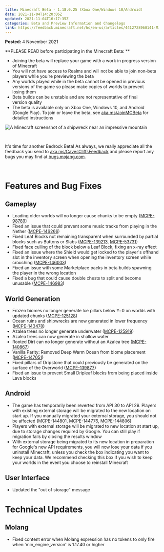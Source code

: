 ```yaml
---
title: Minecraft Beta - 1.18.0.25 (Xbox One/Windows 10/Android)
date: 2021-11-04T14:20:06Z
updated: 2021-11-04T16:17:35Z
categories: Beta and Preview Information and Changelogs
link: https://feedback.minecraft.net/hc/en-us/articles/4412728960141-Minecraft-Beta-1-18-0-25-Xbox-One-Windows-10-Android
---
```


**Posted:** 4 November 2021

**PLEASE READ before participating in the Minecraft Beta: **

- Joining the beta will replace your game with a work in progress version of Minecraft 
- You will not have access to Realms and will not be able to join non-beta players while you're previewing the beta
- Any worlds played while in the beta cannot be opened in previous versions of the game so please make copies of worlds to prevent losing them 
- Beta builds can be unstable and are not representative of final version quality 
- The beta is available only on Xbox One, Windows 10, and Android (Google Play). To join or leave the beta, see [aka.ms/JoinMCBeta](https://aka.ms/JoinMCBeta) for detailed instructions

![A Minecraft screenshot of a shipwreck near an impressive mountain](https://feedback.minecraft.net/hc/article_attachments/4412728857357/beta18_5wrd.jpg)

 

It's time for another Bedrock Beta! As always, we really appreciate all the feedback you send to [aka.ms/CavesCliffsFeedback](http://aka.ms/CavesCliffsFeedback) and please report any bugs you may find at [bugs.mojang.com](http://bugs.mojang.com/).

 

# **Features and Bug Fixes**

## **Gameplay**

- Loading older worlds will no longer cause chunks to be empty ([MCPE-98789](https://bugs.mojang.com/browse/MCPE-98789))
- Fixed an issue that could prevent some music tracks from playing in the Nether ([MCPE-146266](https://bugs.mojang.com/browse/MCPE-146266))
- Fixed Leaf Blocks not remaining transparent when surrounded by partial blocks such as Buttons or Slabs ([MCPE-139213](https://bugs.mojang.com/browse/MCPE-139213), [MCPE-53731](https://bugs.mojang.com/browse/MCPE-53731))
- Fixed face culling of the block below a Leaf Block, fixing an x-ray effect
- Fixed an issue where the Shield would get locked to the player's offhand slot in the inventory screen when opening the inventory screen while crouching ([MCPE-146003](https://bugs.mojang.com/browse/MCPE-146003))
- Fixed an issue with some Marketplace packs in beta builds spawning the player in the wrong location
- Fixed a bug that could cause double chests to split and become unusable ([MCPE-146983](https://bugs.mojang.com/browse/MCPE-146983))

## **World Generation**

- Frozen biomes no longer generate Ice pillars below Y=0 on worlds with updated chunks ([MCPE-125128](https://bugs.mojang.com/browse/MCPE-125128))
- Ocean ruins and shipwrecks are now generated in lower frequency ([MCPE-143478](https://bugs.mojang.com/browse/MCPE-143478))
- Azalea trees no longer generate underwater ([MCPE-125919](https://bugs.mojang.com/browse/MCPE-125919))
- Azalea trees can now generate in shallow water
- Rooted Dirt can no longer generate without an Azalea tree ([MCPE-140867](https://bugs.mojang.com/browse/MCPE-140867))
- Vanilla Parity: Removed Deep Warm Ocean from biome placement ([MCPE-147051](https://bugs.mojang.com/browse/MCPE-147051))
- Fixed pillars of Dripstone that could previously be generated on the surface of the Overworld ([MCPE-139877](https://bugs.mojang.com/browse/MCPE-139877))
- Fixed an issue to prevent Small Dripleaf blocks from being placed inside Lava blocks

## **Android**

- The game has temporarily been reverted from API 30 to API 29. Players with existing external storage will be migrated to the new location on start up. If you manually migrated your external storage, you should not be affected ([MCPE-144801](https://bugs.mojang.com/browse/MCPE-144801), [MCPE-144776](https://bugs.mojang.com/browse/MCPE-144776), [MCPE-144806](https://bugs.mojang.com/browse/MCPE-144806))
- Players with external storage will be migrated to new location at start up, due to storage changes required by Google. You can still play if migration fails by closing the results window
- With external storage being migrated to its new location in preparation for Google's new API requirements, you will now lose your data if you uninstall Minecraft, unless you check the box indicating you want to keep your data. We recommend checking this box if you wish to keep your worlds in the event you choose to reinstall Minecraft

## **User Interface**

- Updated the "out of storage" message

# **Technical Updates**

## **Molang**

- Fixed content error when Molang expression has no tokens to only fire when 'min_engine_version' is 1.17.40 or higher
